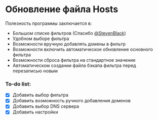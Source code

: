 # Обновление файла Hosts
Полезность программы заключается в:
- Большом списке фильтров (Спасибо [@StevenBlack](https://github.com/stevenblack))
- Удобном выборе фильтра 
- Возможности вручную добавлять домены в фильтр
- Возможности включить автоматическое обновление основного фильтра
- Возможности сброса фильтра на стандартное значение
- Автоматическом создании файла бэкапа фильтра перед перезаписью новым

### To-do list:
- [x] Добавить выбор фильтра
- [x] Добавить возможность ручного добавления доменов
- [x] Добавить выбор DNS сервера
- [x] Добавить настройки
